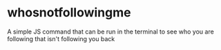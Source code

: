 # whosnotfollowingme
A simple JS command that can be run in the terminal to see who you are following that isn't following you back
